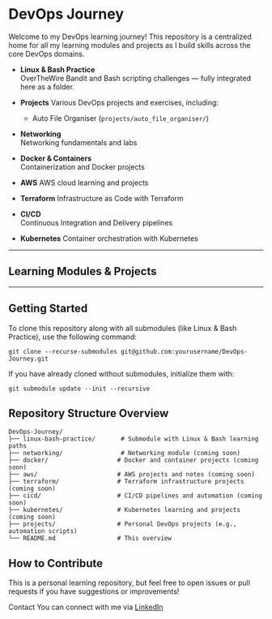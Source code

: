 # DevOps Journey

Welcome to my DevOps learning journey! This repository is a centralized home for all my learning modules and projects as I build skills across the core DevOps domains.

- **Linux & Bash Practice**  
  OverTheWire Bandit and Bash scripting challenges — fully integrated here as a folder.

- **Projects** 
  Various DevOps projects and exercises, including:  
  - Auto File Organiser (`projects/auto_file_organiser/`)

- **Networking**   
  Networking fundamentals and labs

- **Docker & Containers**  
  Containerization and Docker projects

- **AWS**
  AWS cloud learning and projects

- **Terraform** 
  Infrastructure as Code with Terraform

- **CI/CD**  
  Continuous Integration and Delivery pipelines

- **Kubernetes** 
  Container orchestration with Kubernetes

---

## Learning Modules & Projects

---

## Getting Started

To clone this repository along with all submodules (like Linux & Bash Practice), use the following command:

`git clone --recurse-submodules git@github.com:yourusername/DevOps-Journey.git`

If you have already cloned without submodules, initialize them with:

`git submodule update --init --recursive`

## Repository Structure Overview

```
DevOps-Journey/
├── linux-bash-practice/       # Submodule with Linux & Bash learning paths
├── networking/                # Networking module (coming soon)
├── docker/                   # Docker and container projects (coming soon)
├── aws/                      # AWS projects and notes (coming soon)
├── terraform/                # Terraform infrastructure projects (coming soon)
├── cicd/                     # CI/CD pipelines and automation (coming soon)
├── kubernetes/               # Kubernetes learning and projects (coming soon)
├── projects/                 # Personal DevOps projects (e.g., automation scripts)
└── README.md                 # This overview
```

## How to Contribute

This is a personal learning repository, but feel free to open issues or pull requests if you have suggestions or improvements!

Contact
You can connect with me via [LinkedIn](https://www.linkedin.com/in/mohamed-ahmed-1a428320a)

